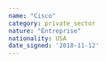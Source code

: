 ```yaml
---
name: "Cisco"
category: private_sector
nature: "Entreprise"
nationality: USA
date_signed: '2018-11-12'
---
```

    